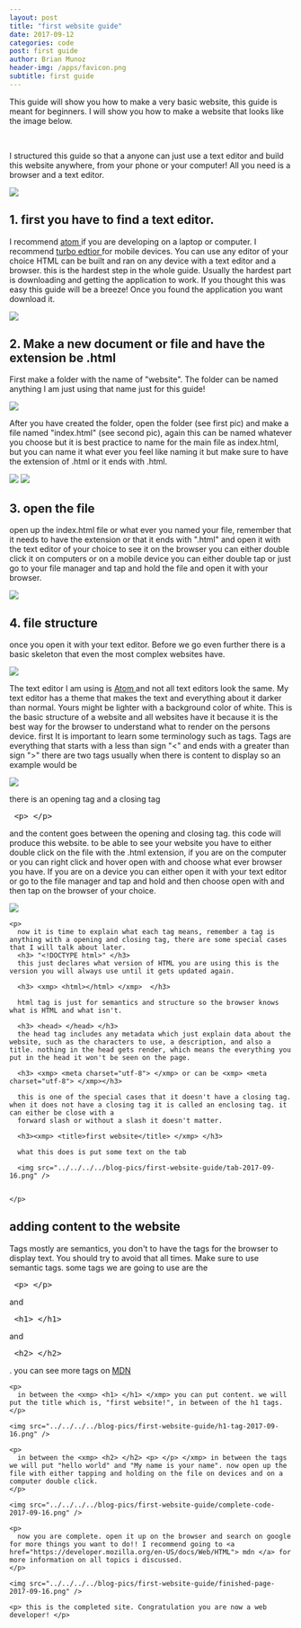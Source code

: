 ```yaml
---
layout: post
title: "first website guide"
date: 2017-09-12
categories: code
post: first guide
author: Brian Munoz
header-img: /apps/favicon.png
subtitle: first guide
---
```



This guide will show you how to make a very basic website, this guide is meant for
beginners. I will show you how to make a website that looks like the image below.

<br />

I structured this guide so that a anyone can just use a text editor and build this website
anywhere, from your phone or your computer! All you need is a browser and a text editor.

<img src="../../../../blog-pics/first-website-guide/finished-page-2017-09-16.png" />


<section>

<h2>1. first you have to find a text editor. </h2>
<p>
  I recommend <a href="https://atom.io/"> atom </a> if you are developing on a laptop or computer. I recommend
  <a href="https://play.google.com/store/apps/details?id=com.maskyn.fileeditor&hl=en"> turbo edtior </a> for mobile devices. You can use any editor of your choice HTML can be built and ran on any device with a text editor and a browser. this is the hardest step in the whole guide. Usually the hardest part is downloading and getting the application to work. If you thought this was easy this guide will be a breeze! Once you found the application you want download it.
</p>

<div>
  <img src="../../../../blog-pics/first-website-guide/atom-text-editor-2017-09-16.png" />
</div>
</section>
<section>

  <h2> 2. Make a new document or file and have the extension be .html </h2>

  <div>
    <p>
      First make a folder with the name of "website". The folder can be named anything
      I am just using that name just for this guide!
    </p>
    <img src="../../../../blog-pics/first-website-guide/folder-name-2017-09-16.png" />
  </div>
  <div>
    <p>
      After you have created the folder, open the folder (see first pic) and make a file named "index.html" (see second pic), again this can be named whatever you choose but it is best practice to name for the main file as index.html, but you can name it what ever you feel like naming it but make sure to have the extension of .html or it ends with .html.
    </p>
    <img src="../../../../blog-pics/first-website-guide/folder-name-2017-09-16.png" />
    <img src="../../../../blog-pics/first-website-guide/files-name-2017-09-16.png" />
  </div>

</section>
<section>
  <h2> 3. open the file </h2>

  <div>
    <p>
      open up the index.html file or what ever you named your file, remember that it needs to have the extension or that it ends with ".html" and open it with the text editor of your choice to see it on the browser you can either double click it on computers or on a mobile device you can either double tap or just go to your file manager and tap and hold the file and open it with your browser.
    </p>
    <img src="../../../../blog-pics/first-website-guide/open-file-2017-09-16.png" />
  </div>
</section>
<section>
  <h2> 4. file structure </h2>

  <div>
    <p>
      once you open it with your text editor. Before we go even further there is a basic skeleton that even the most complex websites have.
    </p>
    <img src="../../../../blog-pics/first-website-guide/html-skeleton-2017-09-16.png" />
    <p>
      The text editor I am using is <a href="https://atom.io/"> Atom </a> and not all text editors look the same. My text editor has a theme that makes the text and everything about it darker than normal. Yours might be lighter with a background color of white.
      This is the basic structure of a website and all websites have it because it is the best way for the browser to understand what to render on the persons device. first It is important to learn some terminology such as tags. Tags are everything that starts with a less than sign "<" and ends with a greater than sign ">" there are two tags usually when there is content to display so an example would be
    </p>
    <img src="../../../../blog-pics/first-website-guide/tags-explain-2017-09-16.png" />
    <p>
    there is an opening tag and a closing tag <xmp> <p> </p> </xmp> and the content goes between the opening and closing tag. this code will produce this website. to be able to see your website you have to either double click on the file with the .html extension, if you are on the computer or you can right click and hover open with and choose what ever browser you have. If you are on a device you can either open it with your text editor or go to the file manager and tap and hold and then choose open with and then tap on the browser of your choice.
    </p>
    <img src="../../../../blog-pics/first-website-guide/hi-2017-09-16.png" />

    <p>
      now it is time to explain what each tag means, remember a tag is anything with a opening and closing tag, there are some special cases that I will talk about later.
      <h3> "<!DOCTYPE html>" </h3>
      this just declares what version of HTML you are using this is the version you will always use until it gets updated again.

      <h3> <xmp> <html></html> </xmp>  </h3>

      html tag is just for semantics and structure so the browser knows what is HTML and what isn't.

      <h3> <head> </head> </h3>
      the head tag includes any metadata which just explain data about the website, such as the characters to use, a description, and also a title. nothing in the head gets render, which means the everything you put in the head it won't be seen on the page.

      <h3> <xmp> <meta charset="utf-8"> </xmp> or can be <xmp> <meta charset="utf-8"> </xmp></h3>

      this is one of the special cases that it doesn't have a closing tag. when it does not have a closing tag it is called an enclosing tag. it can either be close with a
      forward slash or without a slash it doesn't matter.

      <h3><xmp> <title>first website</title> </xmp> </h3>

      what this does is put some text on the tab

      <img src="../../../../blog-pics/first-website-guide/tab-2017-09-16.png" />


    </p>
  </div>
</section>

<section>
  <h2> adding content to the website </h2>

  <section>
    <p>
      Tags mostly are semantics, you don't to have the tags for the browser to display text. You should try to avoid that all times. Make sure to use semantic tags. some tags we are going to use are the <xmp> <p> </p> </xmp> and <xmp> <h1> </h1> </xmp> and <xmp> <h2> </h2> </xmp>. you can see more tags on <a href="https://developer.mozilla.org/en-US/docs/Web/HTML"> MDN </a>
    </p>

    <p>
      in between the <xmp> <h1> </h1> </xmp> you can put content. we will put the title which is, "first website!", in between of the h1 tags.
    </p>

    <img src="../../../../blog-pics/first-website-guide/h1-tag-2017-09-16.png" />

    <p>
      in between the <xmp> <h2> </h2> <p> </p> </xmp> in between the tags we will put "hello world" and "My name is your name". now open up the file with either tapping and holding on the file on devices and on a computer double click.
    </p>

    <img src="../../../../blog-pics/first-website-guide/complete-code-2017-09-16.png" />

    <p>
      now you are complete. open it up on the browser and search on google for more things you want to do!! I recommend going to <a href="https://developer.mozilla.org/en-US/docs/Web/HTML"> mdn </a> for more information on all topics i discussed.
    </p>

    <img src="../../../../blog-pics/first-website-guide/finished-page-2017-09-16.png" />

    <p> this is the completed site. Congratulation you are now a web developer! </p>
  </section>
</section>
